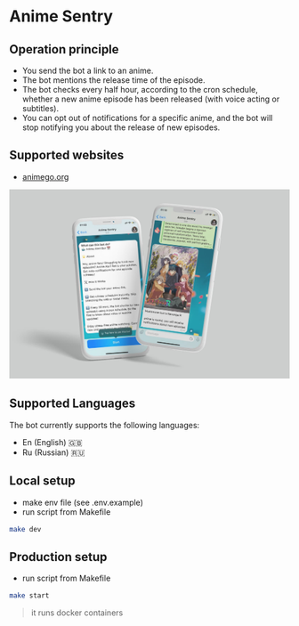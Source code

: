 # Anime Sentry

## Operation principle

- You send the bot a link to an anime.
- The bot mentions the release time of the episode.
- The bot checks every half hour, according to the cron schedule, whether a new anime episode has been released (with voice acting or subtitles).
- You can opt out of notifications for a specific anime, and the bot will stop notifying you about the release of new episodes.

## Supported websites

- [animego.org](https://animego.org/)

![prewiew image](./prewiew.jpg)

## Supported Languages

The bot currently supports the following languages:

- En (English) 🇬🇧
- Ru (Russian) 🇷🇺

## Local setup

- make env file (see .env.example)
- run script from Makefile

```sh
make dev 
```

## Production setup 

- run script from Makefile

```sh
make start
```

> it runs docker containers